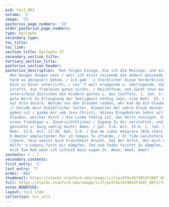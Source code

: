 ```yaml
---
pid: toc1_062
volume: '1'
image: '72'
pastorius_page_numbers: '12'
older_pastorius_page_numbers: 
type: Epitaphs
secondary_type: 
toc_title: 
toc_link: 
section_title: Epitaphs II
secondary_section_title: 
tertiary_section_title: 
pastorius_section_header: 
pastorius_description: 'Nun folgen Einige, die ich die Meinige, und mich darvon den
  den beugen Zeügen nenn / weil ich einst reisende die andern weisende Mit Eig''ner
  hand so abcopiert bekom. / Ich geb'' o Sterbliche! Diese Verderbliche Grabschriften
  Eüch zu Eürer unterricht; / Les''t woll erwägende u. überlegende, daß Gott die bösen
  straftt, die from[m]en guten nichts. / Reichtthum, und Sündt thun macht eben den
  unterscheid Zwitschen den Kindern gottes u. des teüffels, 1. Joh. 3:7. / Ob derohalben
  gute Werck Zu Erlaugnung der Seeligkeit nöthig seÿn, sihe Matt. 25. &c. / Aut mors,
  aut Vita decora. Wercke von den Glauben rauben, wer kan da ein Glauben glauben?
  // Darumb mein him[m]licher Vatter, dieweilen der wahre Glaub deiner guten u. Vollkom[m]en
  gaben ist / giebe mir umb Jesu Christi, deines Eingebohren Sohns willen, denjenen
  Glauben, welcher durch / die Liebe thätig ist, das Hertz reiniget, die Welt überwindtt,
  einen freüdigen u. Zuvorsichthlichen / Zugang Zu dir verstattet, und dir wollgefällig,
  gerechte u! Ewig seelig macht! Amen. / gal. 5:6. Act. 15:9. 1. Joh. 5:4. Eph. 3:12.
  Hebr. 11:5. Act. 13:39. Eph. 2:8. / Dum me jubes emigrare JESU chare, Tunc appare,
  O Amator amplectende! Per id tempus Te oftende, / Et fide saluteferâ Tuere me ac
  libera. Jesu wan[n] mich kranckheit drückt, Seÿ der Artzt, der mich erquickt. /
  Hülft''s Lebens-furst mir Kämpfen, Tod und Todes furchtt Zu dämpfen, / Erdlich führe
  mich Zum Ruh wann ich schleiß mein augen Zu. Amen, Amen, Amen! '
contents: 1 - 7
secondary_contents: 
first_entry: '1'
last_entry: '7'
order: '062'
thumbnail: https://stacks.stanford.edu/image/iiif/ps974xt6740%2F1607_0071/full/100,/0/default.jpg
full: https://stacks.stanford.edu/image/iiif/ps974xt6740%2F1607_0071/full/full/0/default.jpg
notes_DONOTUSE: 
layout: toc1_item
collection: toc_vol1
---
```

